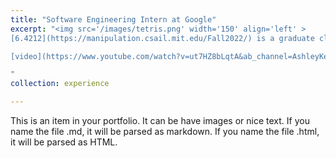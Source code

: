 ```yaml
---
title: "Software Engineering Intern at Google"
excerpt: "<img src='/images/tetris.png' width='150' align='left' >
[6.4212](https://manipulation.csail.mit.edu/Fall2022/) is a graduate class that focuses on creating robotic systems that can automatically manipulate physical objects in unstructured environments. For our final project, we developed TetrisBot: an end-to-end robotic system that plays Tetris. We developed the perception, control, and gameplay systems that Tetris requires using [Drake](https://drake.mit.edu/). This project won the *Best Project Award* for Fall 2022. <br/>

[video](https://www.youtube.com/watch?v=ut7HZ8bLqtA&ab_channel=AshleyKe) | [paper](https://slolla.github.io/files/tetrisbot.pdf)

"
collection: experience

---
```


This is an item in your portfolio. It can be have images or nice text. If you name the file .md, it will be parsed as markdown. If you name the file .html, it will be parsed as HTML.